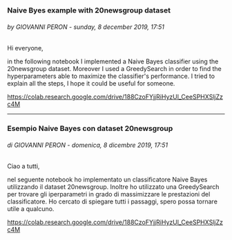 ### Naive Byes example with 20newsgroup dataset
###### by GIOVANNI PERON - sunday, 8 december 2019, 17:51
 
Hi everyone,

in the following notebook I implemented a Naive Bayes classifier using the 20newsgroup dataset. Moreover I used a GreedySearch in order to find the hyperparameters able to maximize the classifier's performance. I tried to explain all the steps, I hope it could be useful for someone.

https://colab.research.google.com/drive/188CzoFYjjRiHyzUl_CeeSPHXSljZzc4M


---

### Esempio Naive Bayes con dataset 20newsgroup
###### di GIOVANNI PERON - domenica, 8 dicembre 2019, 17:51
 
Ciao a tutti,

nel seguente notebook ho implementato un classificatore Naive Bayes utilizzando il dataset 20newsgroup. Inoltre ho utilizzato una GreedySearch per trovare gli iperparametri in grado di massimizzare le prestazioni del classificatore. Ho cercato di spiegare tutti i passaggi, spero possa tornare utile a qualcuno.

https://colab.research.google.com/drive/188CzoFYjjRiHyzUl_CeeSPHXSljZzc4M
